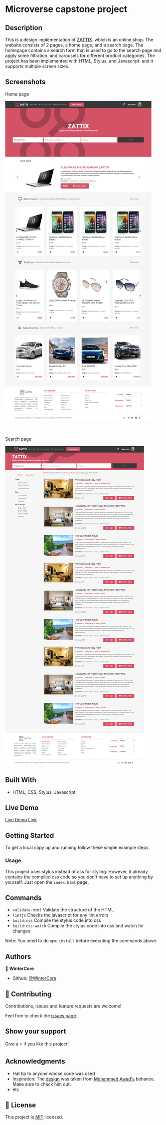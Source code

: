 # Microverse capstone project

## Description

This is a design implementation of [ZATTIX](https://www.behance.net/gallery/24796463/ZATTIX). which is an online shop. The website consists of 2 pages, a home page, and a search page. The homepage contains a search form that is used to go to the search page and apply some filtration. and carousels for different product categories.
The project has been implemented with HTML, Stylus, and Javascript. and it supports multiple screen sizes.


## Screenshots
Home page
<br />

![screenshot](./app_screenshot1.png)

<br />

Search page
<br />

![screenshot](./app_screenshot2.png)

## Built With

- HTML, CSS, Stylus, Javascript

## Live Demo

[Live Demo Link](http://raw.githack.com/WinterCore/microverse-html-capstone-project/develop/index.html)


## Getting Started

To get a local copy up and running follow these simple example steps.

### Usage
This project uses stylus instead of css for styling. However, it already contains the compiled css code so you don't have to set up anything by yourself.
Just open the `index.html` page.

## Commands
- `validate-html` Validate the structure of the HTML
- `lintjs` Checks the javascript for any lint errors
- `build:css` Compile the stylus code into css
- `build:css:watch` Compile the stylus code into css and watch for changes

Note: You need to do `npm install` before executing the commands above.

## Authors

👤 **WinterCore**

- Github: [@WinterCore](https://github.com/WinterCore)

## 🤝 Contributing

Contributions, issues and feature requests are welcome!

Feel free to check the [issues page](issues/).

## Show your support

Give a ⭐️ if you like this project!

## Acknowledgments

- Hat tip to anyone whose code was used
- Inspiration: The [design](https://www.behance.net/gallery/24796463/ZATTIX) was taken from [Mohammed Awad's](https://www.behance.net/M_Awad) behance. Make sure to check him out.
- etc

## 📝 License

This project is [MIT](lic.url) licensed.